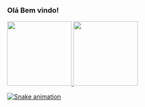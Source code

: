 ### Olá Bem vindo!
<div align="left">
  <a href="https://github.com/edquirino08">
  <img height="150em" src="https://github-readme-stats.vercel.app/api?username=edquirino08&show_icons=true&theme=vue-dark&include_all_commits=true&count_private=true"/>
<img height="150em" src="https://github-readme-stats.vercel.app/api/top-langs/?username=edquirino08&layout=compact&langs_count=7&theme=vue-dark"/>
</div>

  ![Snake animation](https://github.com/edquirino08/edquirino08/blob/output/github-contribution-grid-snake.svg)
  
